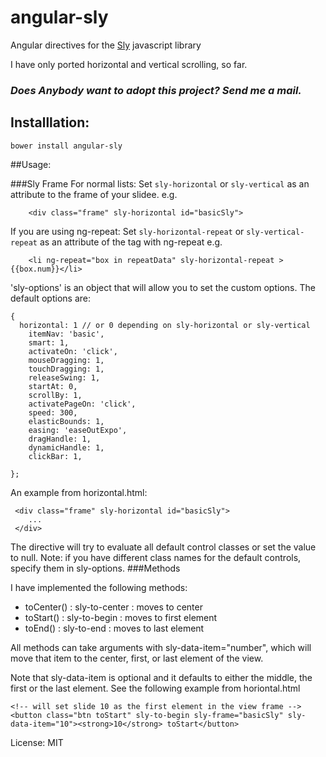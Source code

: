 angular-sly
===========

Angular directives for the [Sly](http://github.com/darsain/sly) javascript library

I have only ported horizontal and vertical scrolling, so far.


### *Does Anybody want to adopt this project? Send me a mail.*

## Installlation: 
 
```
bower install angular-sly
```
##Usage:

###Sly Frame
For normal lists:
Set `sly-horizontal` or `sly-vertical` as an attribute to the frame of your slidee. e.g.
```
	<div class="frame" sly-horizontal id="basicSly">
```

If you are using ng-repeat:
Set `sly-horizontal-repeat` or `sly-vertical-repeat` as an attribute of the tag with ng-repeat e.g.

```
	<li ng-repeat="box in repeatData" sly-horizontal-repeat >{{box.num}}</li>
```

'sly-options' is an object that will allow you to set the custom options. The default options are:

```
{
  horizontal: 1 // or 0 depending on sly-horizontal or sly-vertical
	itemNav: 'basic',
	smart: 1,
	activateOn: 'click',
	mouseDragging: 1,
	touchDragging: 1,
	releaseSwing: 1,
	startAt: 0,
	scrollBy: 1,
	activatePageOn: 'click',
	speed: 300,
	elasticBounds: 1,
	easing: 'easeOutExpo',
	dragHandle: 1,
	dynamicHandle: 1,
	clickBar: 1,

};
```

An example from horizontal.html:
```
 <div class="frame" sly-horizontal id="basicSly">
 	...
 </div>
```

The directive will try to evaluate all default control classes or set the value to null. 
Note: if you have different class names for the default controls, specify them in sly-options. 
###Methods

I have implemented the following methods: 

* toCenter() 	: sly-to-center 	: moves to center
* toStart() 	: sly-to-begin 		: moves to first element
* toEnd() 		: sly-to-end 		: moves to last element

All methods can take arguments with sly-data-item="number", which will move that item to the center, first, or last element of the view.

Note that sly-data-item is optional and it defaults to either the middle, the first or the last element.
See the following example from horiontal.html
```
<!-- will set slide 10 as the first element in the view frame -->
<button class="btn toStart" sly-to-begin sly-frame="basicSly" sly-data-item="10"><strong>10</strong> toStart</button>
```


License: MIT
